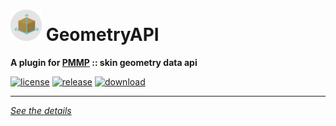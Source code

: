 # <img src="./assets/icon/index.svg" height="50" width="50"> GeometryAPI  
__A plugin for [PMMP](https://pmmp.io) :: skin geometry data api__  

[![license](https://img.shields.io/github/license/Blugin/GeometryAPI-PMMP.svg?label=License)](./LICENSE)
[![release](https://img.shields.io/github/release/Blugin/GeometryAPI-PMMP.svg?label=Release)](../../releases/latest)
[![download](https://img.shields.io/github/downloads/Blugin/GeometryAPI-PMMP/total.svg?label=Download)](../../releases/latest)
  
*****
  
[*See the details*](../../wiki)  
